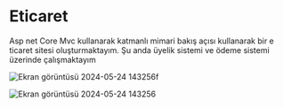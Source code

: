 # Eticaret
 Asp net Core Mvc kullanarak katmanlı mimari bakış açısı kullanarak bir e ticaret sitesi oluşturmaktayım.
 Şu anda üyelik sistemi ve ödeme sistemi üzerinde çalışmaktayım
 
![Ekran görüntüsü 2024-05-24 143256f](https://github.com/tugbanurdemir/Eticaret/assets/82717981/36977aaa-46d1-4d75-a913-09d3b6c05986)

![Ekran görüntüsü 2024-05-24 143256](https://github.com/tugbanurdemir/Eticaret/assets/82717981/80a4d338-c1e4-420b-9640-9a2d598d35ba)

